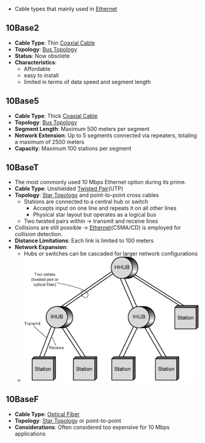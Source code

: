 - Cable types that mainly used in [Ethernet](Ethernet.md)
## 10Base2
- **Cable Type**: Thin [Coaxial Cable](Coaxial%20Cable.md)
- **Topology**: [Bus Topology](Bus%20Topology.md)
- **Status**: Now obsolete
- **Characteristics**: 
	- Affordable
	- easy to install
	- limited in terms of data speed and segment length
## 10Base5
- **Cable Type**: Thick [Coaxial Cable](Coaxial%20Cable.md)
- **Topology**: [Bus Topology](Bus%20Topology.md)
- **Segment Length**: Maximum 500 meters per segment
- **Network Extension**: Up to 5 segments connected via repeaters, totaling a maximum of 2500 meters
- **Capacity**: Maximum 100 stations per segment
## 10BaseT
- The most commonly used 10 Mbps Ethernet option during its prime.
- **Cable Type**: Unshielded [Twisted Pair](Twisted%20Pair.md)(UTP)
- **Topology**: [Star Topology](Star%20Topology.md) and point-to-point cross cables
    - Stations are connected to a central hub or switch
	    -  Accepts input on one line and repeats it on all other lines
	    - Physical star layout but operates as a logical bus
    -  Two twisted pairs within  -> transmit and receive lines
- Collisions are still possible -> [Ethernet](Ethernet.md)(CSMA/CD) is employed for collision detection.
- **Distance Limitations**: Each link is limited to 100 meters
- **Network Expansion**:
    - Hubs or switches can be cascaded for larger network configurations
    - ![|400](../../Attachments/twoLevelStarTopology.png)
## 10BaseF
- **Cable Type**: [Optical Fiber](Optical%20Fiber.md)
- **Topology**: [Star Topology](Star%20Topology.md) or point-to-point
- **Considerations**: Often considered too expensive for 10 Mbps applications